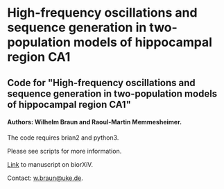 # High-frequency oscillations and sequence generation in two-population models of hippocampal region CA1
## Code for "High-frequency oscillations and sequence generation in two-population models of hippocampal region CA1" 
#### Authors: Wilhelm Braun and Raoul-Martin Memmesheimer.

The code requires brian2 and python3.

Please see scripts for more information.

[Link]( https://www.biorxiv.org/content/10.1101/2021.06.08.447523v1.abstract) to manuscript on biorXiV.

Contact: w.braun@uke.de.


